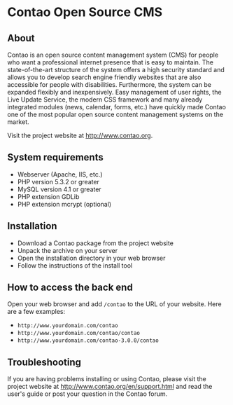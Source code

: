 Contao Open Source CMS
======================

About
-----

Contao is an open source content management system (CMS) for people who want a
professional internet presence that is easy to maintain. The state-of-the-art
structure of the system offers a high security standard and allows you to
develop search engine friendly websites that are also accessible for people with
disabilities. Furthermore, the system can be expanded flexibly and
inexpensively. Easy management of user rights, the Live Update Service, the
modern CSS framework and many already integrated modules (news, calendar, forms,
etc.) have quickly made Contao one of the most popular open source content
management systems on the market.

Visit the project website at http://www.contao.org.


System requirements
-------------------

* Webserver (Apache, IIS, etc.)
* PHP version 5.3.2 or greater
* MySQL version 4.1 or greater
* PHP extension GDLib
* PHP extension mcrypt (optional)


Installation
------------

* Download a Contao package from the project website
* Unpack the archive on your server
* Open the installation directory in your web browser
* Follow the instructions of the install tool


How to access the back end
--------------------------

Open your web browser and add `/contao` to the URL of your website. Here are
a few examples:

* `http://www.yourdomain.com/contao`
* `http://www.yourdomain.com/contao/contao`
* `http://www.yourdomain.com/contao-3.0.0/contao`


Troubleshooting
---------------

If you are having problems installing or using Contao, please visit the
project website at http://www.contao.org/en/support.html and read the user's
guide or post your question in the Contao forum.
